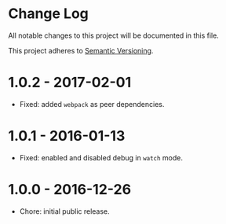 # Change Log

All notable changes to this project will be documented in this file.

This project adheres to [Semantic Versioning](http://semver.org/).

# 1.0.2 - 2017-02-01

- Fixed: added `webpack` as peer dependencies.

# 1.0.1 - 2016-01-13

- Fixed: enabled and disabled debug in `watch` mode.

# 1.0.0 - 2016-12-26

- Chore: initial public release.

